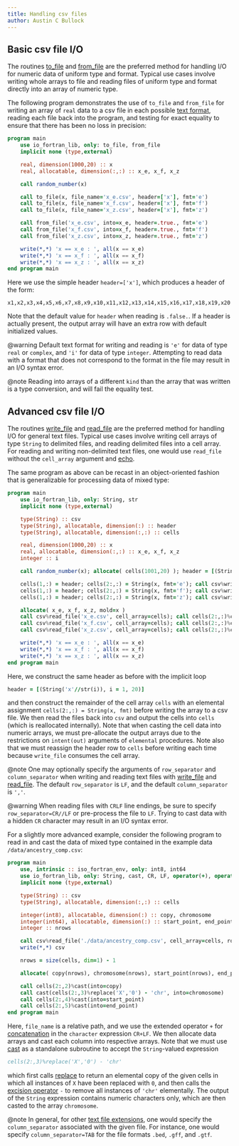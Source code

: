 ```yaml
---
title: Handling csv files
author: Austin C Bullock
---
```


## Basic csv file I/O

The routines [to_file](../Ref/to_file.html) and [from_file](../Ref/from_file.html) are the preferred method for handling I/O for numeric data of uniform type and format. Typical use cases involve writing whole arrays to file and reading files of uniform type and format directly into an array of numeric type.

The following program demonstrates the use of `to_file` and `from_file` for writing an array of `real` data to a csv file in each possible [text format](../UserInfo/text-fmts.html), reading each file back into the program, and testing for exact equality to ensure that there has been no loss in precision:

```fortran
program main
    use io_fortran_lib, only: to_file, from_file
    implicit none (type,external)

    real, dimension(1000,20) :: x
    real, allocatable, dimension(:,:) :: x_e, x_f, x_z

    call random_number(x)

    call to_file(x, file_name='x_e.csv', header=['x'], fmt='e')
    call to_file(x, file_name='x_f.csv', header=['x'], fmt='f')
    call to_file(x, file_name='x_z.csv', header=['x'], fmt='z')

    call from_file('x_e.csv', into=x_e, header=.true., fmt='e')
    call from_file('x_f.csv', into=x_f, header=.true., fmt='f')
    call from_file('x_z.csv', into=x_z, header=.true., fmt='z')

    write(*,*) 'x == x_e : ', all(x == x_e)
    write(*,*) 'x == x_f : ', all(x == x_f)
    write(*,*) 'x == x_z : ', all(x == x_z)
end program main
```

Here we use the simple header `header=['x']`, which produces a header of the form:

```text
x1,x2,x3,x4,x5,x6,x7,x8,x9,x10,x11,x12,x13,x14,x15,x16,x17,x18,x19,x20
```

Note that the default value for `header` when reading is `.false.`. If a header is actually present, the output array will have an extra row with default initialized values.

@warning Default text format for writing and reading is `'e'` for data of type `real` or `complex`, and `'i'` for data of type `integer`. Attempting to read data with a format that does not correspond to the format in the file may result in an I/O syntax error.

@note Reading into arrays of a different `kind` than the array that was written is a type conversion, and will fail the equality test.

## Advanced csv file I/O

The routines [write_file](../Ref/String-methods.html#write_file) and [read_file](../Ref/String-methods.html#read_file) are the preferred method for handling I/O for general text files. Typical use cases involve writing cell arrays of type `String` to delimited files, and reading delimited files into a cell array. For reading and writing non-delimited text files, one would use `read_file` without the `cell_array` argument and [echo](../Ref/echo.html).

The same program as above can be recast in an object-oriented fashion that is generalizable for processing data of mixed type:

```fortran
program main
    use io_fortran_lib, only: String, str
    implicit none (type,external)

    type(String) :: csv
    type(String), allocatable, dimension(:) :: header
    type(String), allocatable, dimension(:,:) :: cells

    real, dimension(1000,20) :: x
    real, allocatable, dimension(:,:) :: x_e, x_f, x_z
    integer :: i

    call random_number(x); allocate( cells(1001,20) ); header = [(String('x'//str(i)), i = 1, 20)]

    cells(1,:) = header; cells(2:,:) = String(x, fmt='e'); call csv%write_file(cells, file_name='x_e.csv')
    cells(1,:) = header; cells(2:,:) = String(x, fmt='f'); call csv%write_file(cells, file_name='x_f.csv')
    cells(1,:) = header; cells(2:,:) = String(x, fmt='z'); call csv%write_file(cells, file_name='x_z.csv')

    allocate( x_e, x_f, x_z, mold=x )
    call csv%read_file('x_e.csv', cell_array=cells); call cells(2:,:)%cast(into=x_e, fmt='e')
    call csv%read_file('x_f.csv', cell_array=cells); call cells(2:,:)%cast(into=x_f, fmt='f')
    call csv%read_file('x_z.csv', cell_array=cells); call cells(2:,:)%cast(into=x_z, fmt='z')

    write(*,*) 'x == x_e : ', all(x == x_e)
    write(*,*) 'x == x_f : ', all(x == x_f)
    write(*,*) 'x == x_z : ', all(x == x_z)
end program main
```

Here, we construct the same header as before with the implicit loop

```fortran
header = [(String('x'//str(i)), i = 1, 20)]
```

and then construct the remainder of the cell array `cells` with an elemental assignment `cells(2:,:) = String(x, fmt)` before writing the array to a csv file. We then read the files back into `csv` and output the cells into `cells` (which is reallocated internally). Note that when casting the cell data into numeric arrays, we must pre-allocate the output arrays due to the restrictions on `intent(out)` arguments of `elemental` procedures. Note also that we must reassign the header row to `cells` before writing each time because `write_file` consumes the cell array.

@note One may optionally specify the arguments of `row_separator` and `column_separator` when writing and reading text files with [write_file](../Ref/string-methods.html#write_file) and [read_file](../Ref/string-methods.html#read_file). The default `row_separator` is `LF`, and the default `column_separator` is `','`.

@warning When reading files with `CRLF` line endings, be sure to specify `row_separator=CR//LF` or pre-process the file to `LF`. Trying to cast data with a hidden `CR` character may result in an I/O syntax error.

For a slightly more advanced example, consider the following program to read in and cast the data of mixed type contained in the example data `/data/ancestry_comp.csv`:

```fortran
program main
    use, intrinsic :: iso_fortran_env, only: int8, int64
    use io_fortran_lib, only: String, cast, CR, LF, operator(+), operator(-)
    implicit none (type,external)

    type(String) :: csv
    type(String), allocatable, dimension(:,:) :: cells

    integer(int8), allocatable, dimension(:) :: copy, chromosome
    integer(int64), allocatable, dimension(:) :: start_point, end_point
    integer :: nrows

    call csv%read_file('./data/ancestry_comp.csv', cell_array=cells, row_separator=CR+LF)
    write(*,*) csv

    nrows = size(cells, dim=1) - 1

    allocate( copy(nrows), chromosome(nrows), start_point(nrows), end_point(nrows) )

    call cells(2:,2)%cast(into=copy)
    call cast(cells(2:,3)%replace('X','0') - 'chr', into=chromosome)
    call cells(2:,4)%cast(into=start_point)
    call cells(2:,5)%cast(into=end_point)
end program main
```

Here, `file_name` is a relative path, and we use the extended operator `+` for [concatenation](../Ref/operators.html#concatenation) in the `character` expression `CR+LF`. We then allocate data arrays and cast each column into respective arrays. Note that we must use [cast](../Ref/cast.html) as a standalone subroutine to accept the `String`-valued expression

```fortran
cells(2:,3)%replace('X','0') - 'chr'
```

which first calls [replace](../Ref/string-methods.html#replace) to return an elemental copy of the given cells in which all instances of `X` have been replaced with `0`, and then calls the [excision operator](../Ref/operators.html#excision) `-` to remove all instances of `'chr'` elementally. The output of the `String` expression contains numeric characters only, which are then casted to the array `chromosome`.

@note In general, for other [text file extensions](../UserInfo/file-ext.html), one would specify the `column_separator` associated with the given file. For instance, one would specify `column_separator=TAB` for the file formats `.bed`, `.gff`, and `.gtf`.
